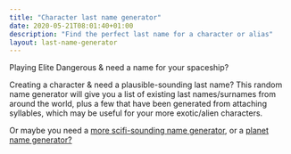 ```yaml
---
title: "Character last name generator"
date: 2020-05-21T08:01:40+01:00
description: "Find the perfect last name for a character or alias"
layout: last-name-generator
---
```


Playing Elite Dangerous & need a name for your spaceship?

Creating a character & need a plausible-sounding last name? This random name generator will give you a list of existing last names/surnames from around the world, plus a few that have been generated from attaching syllables, which may be useful for your more exotic/alien characters.

Or maybe you need a <a href="/sci-fi-character-name-generator">more scifi-sounding name generator</a>, or a <a href="/planet-name-generator">planet name generator?</a>